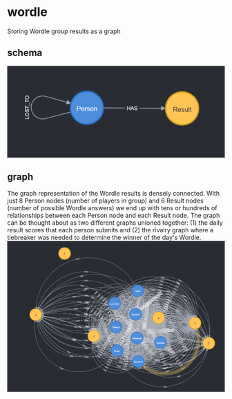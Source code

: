 # wordle
Storing Wordle group results as a graph

## schema
![image](schema.png)

## graph
The graph representation of the Wordle results is densely connected. With just 8 Person nodes (number of players in group) and 6 Result nodes (number of possible Wordle answers) we end up with tens or hundreds of relationships between each Person node and each Result node. The graph can be thought about as two different graphs unioned together: (1) the daily result scores that each person submits and (2) the rivalry graph where a tiebreaker was needed to determine the winner of the day's Wordle.
![image](graph.png)
